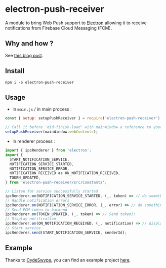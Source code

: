 # electron-push-receiver

A module to bring Web Push support to [Electron](https://github.com/electron/electron) allowing it to receive notifications from Firebase Cloud Messaging (FCM).

## Why and how ?

See [this blog post](https://medium.com/@MatthieuLemoine/my-journey-to-bring-web-push-support-to-node-and-electron-ce70eea1c0b0).

## Install

```
npm i -S electron-push-receiver
```

## Usage

- In `main.js` / in main process :

```javascript
const { setup: setupPushReceiver } = require('electron-push-receiver');

// Call it before 'did-finish-load' with mainWindow a reference to your window
setupPushReceiver(mainWindow.webContents);
```

- In renderer process :

```javascript
import { ipcRenderer } from 'electron';
import {
  START_NOTIFICATION_SERVICE,
  NOTIFICATION_SERVICE_STARTED,
  NOTIFICATION_SERVICE_ERROR,
  NOTIFICATION_RECEIVED as ON_NOTIFICATION_RECEIVED,
  TOKEN_UPDATED,
} from 'electron-push-receiver/src/constants';

// Listen for service successfully started
ipcRenderer.on(NOTIFICATION_SERVICE_STARTED, (_, token) => // do something);
// Handle notification errors
ipcRenderer.on(NOTIFICATION_SERVICE_ERROR, (_, error) => // do something);
// Send FCM token to backend
ipcRenderer.on(TOKEN_UPDATED, (_, token) => // Send token);
// Display notification
ipcRenderer.on(ON_NOTIFICATION_RECEIVED, (_, notification) => // display notification);
// Start service
ipcRenderer.send(START_NOTIFICATION_SERVICE, senderId);
```

## Example

Thanks to [CydeSwype](https://github.com/CydeSwype), you can find an example project [here](https://github.com/CydeSwype/electron-fcm-demo).
